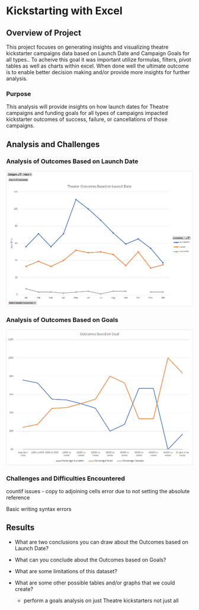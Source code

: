 # Kickstarting with Excel

## Overview of Project

This project focuses on generating insights and visualizing theatre kickstarter campaigns data based on Launch Date and Campaign Goals for all types..  To acheive this goal it was important utilize formulas, filters, pivot tables as well as charts within excel.  When done well the ultimate outcome is to enable better decision making and/or provide more insights for further analysis.

### Purpose

This analysis will provide insights on how launch dates for Theatre campaigns and funding goals for all types of campaigns impacted kickstarter outcomes of success, failure, or cancellations of those campaigns.

## Analysis and Challenges

### Analysis of Outcomes Based on Launch Date


![Theater Outcomes vs Launch Data](/Theater_Outcomes_vs_Launch.png)


### Analysis of Outcomes Based on Goals


![Outcomes Based on Goals](/Outcomes_vs_Goals.png)


### Challenges and Difficulties Encountered

countif issues -  copy to adjoining cells error due to not setting the absolute reference

Basic writing syntax errors


## Results

- What are two conclusions you can draw about the Outcomes based on Launch Date?

- What can you conclude about the Outcomes based on Goals?

- What are some limitations of this dataset?

- What are some other possible tables and/or graphs that we could create?
  - perform a goals analysis on just Theatre kickstarters not just all
